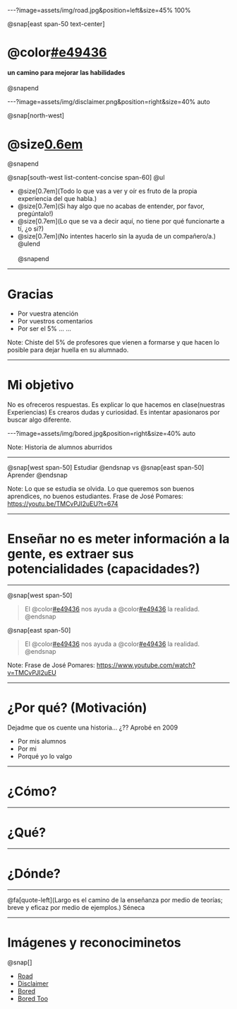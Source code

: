 ---?image=assets/img/road.jpg&position=left&size=45% 100%

@snap[east span-50 text-center]
# @color[#e49436](Retos)
#### un camino para mejorar las habilidades
@snapend

---?image=assets/img/disclaimer.png&position=right&size=40% auto

@snap[north-west]
# @size[0.6em](Disclaimer)
@snapend

@snap[south-west list-content-concise span-60]
@ul[](false)
- @size[0.7em](Todo lo que vas a ver y oír es fruto de la propia experiencia del que habla.)
- @size[0.7em](Si hay algo que no acabas de entender, por favor, pregúntalo!)
- @size[0.7em](Lo que se va a decir aquí, no tiene por qué funcionarte a tí, ¿o si?)
- @size[0.7em](No intentes hacerlo sin la ayuda de un compañero/a.)
@ulend
<br><br>
@snapend

---

# Gracias

- Por vuestra atención
- Por vuestros comentarios
- Por ser el 5% ...
...

Note:
Chiste del 5% de profesores que vienen a formarse y que hacen lo posible para dejar huella en su alumnado.

---

# Mi objetivo
No es ofreceros respuestas.
Es explicar lo que hacemos en clase(nuestras Experiencias)
Es crearos dudas y curiosidad.
Es intentar apasionaros por buscar algo diferente.


---?image=assets/img/bored.jpg&position=right&size=40% auto

Note: 
Historia de alumnos aburridos

---

@snap[west span-50]
Estudiar 
@endsnap
vs
@snap[east span-50]
Aprender
@endsnap

Note: 
Lo que se estudia se olvida.
Lo que queremos son buenos aprendices, no buenos estudiantes.
Frase de José Pomares: https://youtu.be/TMCvPJI2uEU?t=674

---

# Enseñar no es meter información a la gente, es extraer sus potencialidades (capacidades?)

---

@snap[west span-50]
> El @color[#e49436](SABER) nos ayuda a @color[#e49436](gestionar) la realidad. 
@endsnap

@snap[east span-50]
> El @color[#e49436](HACER) nos ayuda a @color[#e49436](transformar) la realidad.
@endsnap

Note: 
Frase de José Pomares: https://www.youtube.com/watch?v=TMCvPJI2uEU

---

# ¿Por qué? (Motivación)
Dejadme que os cuente una historia... ¿??
Aprobé en 2009
- Por mis alumnos
- Por mi
- Porqué yo lo valgo

---

# ¿Cómo? 


---

# ¿Qué?


---

# ¿Dónde?

---

@fa[quote-left](Largo es el camino de la enseñanza por medio de teorías; breve y eficaz por medio de ejemplos.)
Séneca

---
# Imágenes y reconociminetos

@snap[]
- [Road](https://pixabay.com/photos/woodland-road-falling-leaf-natural-656969/)
- [Disclaimer](https://pixabay.com/es/illustrations/seguridad-cibernética-1923446/)
- [Bored](https://pixabay.com/photos/book-bored-college-education-15584/)
- [Bored Too](https://pixabay.com/photos/school-bored-girl-education-3666924/)